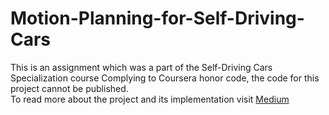 # Motion-Planning-for-Self-Driving-Cars
This is an assignment which was a part of the Self-Driving Cars Specialization course
Complying to Coursera honor code, the code for this project cannot be published.<br>
To read more about the project and its implementation visit [Medium](https://medium.com/@jaimin-k/motion-planning-for-self-driving-cars-df835abffdbe)
